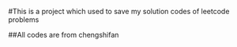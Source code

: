 #This is a project which used to save my solution codes of leetcode problems

##All codes are from chengshifan
